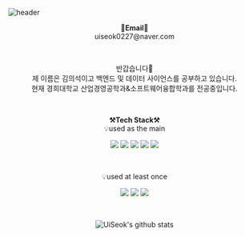 ![header](https://capsule-render.vercel.app/api?type=waving&color=auto&height=300&section=header&text=welcome&fontSize=90&animation=fadeIn&fontAlignY=38&desc=UiSeok's%20GitHub%20Profile&descAlignY=51&descAlign=62)

<p align="center">
<Strong>📧Email📧</Strong><br>uiseok0227@naver.com<br>
</p>

<br>

<p align="center">
반갑습니다👐<br>
제 이름은 김의석이고 백엔드 및 데이터 사이언스를 공부하고 있습니다.<br>
현재 경희대학교 산업경영공학과&소프트웨어융합학과를 전공중입니다.<br>
</p>

<br>

<p align="center">
    <Strong>⚒️Tech Stack⚒️</Strong><br>
    💡used as the main
</p>

<p align="center" display="inline-block">
    <img src="https://img.shields.io/badge/Python-3776AB?style=for-the-badge&logo=Python&logoColor=white"> 
    <img src="https://img.shields.io/badge/JAVA-007396?style=for-the-badge&logo=java&logoColor=white"> 
    <img src="https://img.shields.io/badge/Spring-6DB33F?style=for-the-badge&logo=Spring&logoColor=white">
    <img src="https://img.shields.io/badge/SpringBoot-6DB33F?style=for-the-badge&logo=SpringBoot&logoColor=white">
    <img src="https://img.shields.io/badge/mysql-4479A1?style=for-the-badge&logo=mysql&logoColor=white">
</p><br>

<p align="center">
    💡used at least once
</p>

<p align="center" display="inline-block">
  <img src="https://img.shields.io/badge/c++-F7DF1E?style=for-the-badge&logo=python&logoColor=black">
  <img src="https://img.shields.io/badge/html-E34F26?style=for-the-badge&logo=html&logoColor=white">
  <img src="https://img.shields.io/badge/docker-A8B9CC?style=for-the-badge&logo=docker&logoColor=white">
</p>

<br>

<div align=center>

![UiSeok's github stats](https://github-readme-stats.vercel.app/api?username=uiseok0227&show_icons=true)
